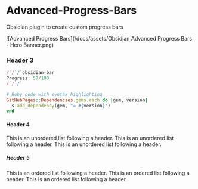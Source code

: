 # Advanced-Progress-Bars
Obsidian plugin to create custom progress bars

![Advanced Progress Bars](/docs/assets/Obsidian Advanced Progress Bars - Hero Banner.png)

### Header 3
```js
/`/`/`obsidian-bar
Progress: 57/100
/`/`/`
```
```ruby
# Ruby code with syntax highlighting
GitHubPages::Dependencies.gems.each do |gem, version|
  s.add_dependency(gem, "= #{version}")
end
```

#### Header 4
This is an unordered list following a header.
This is an unordered list following a header.
This is an unordered list following a header.

##### Header 5
This is an ordered list following a header.
This is an ordered list following a header.
This is an ordered list following a header.
